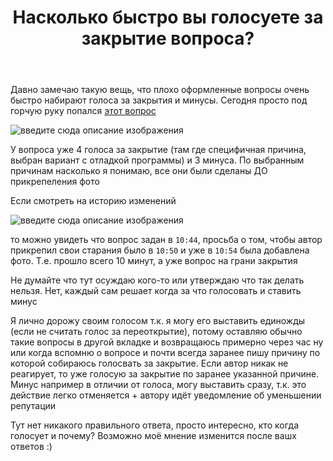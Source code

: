 ﻿---
title: "Насколько быстро вы голосуете за закрытие вопроса?"
se.owner.user_id: 385375
se.owner.display_name: "EzioMercer"
se.owner.link: "https://ru.meta.stackoverflow.com/users/385375/eziomercer"
se.link: "https://ru.meta.stackoverflow.com/questions/12281/%d0%9d%d0%b0%d1%81%d0%ba%d0%be%d0%bb%d1%8c%d0%ba%d0%be-%d0%b1%d1%8b%d1%81%d1%82%d1%80%d0%be-%d0%b2%d1%8b-%d0%b3%d0%be%d0%bb%d0%be%d1%81%d1%83%d0%b5%d1%82%d0%b5-%d0%b7%d0%b0-%d0%b7%d0%b0%d0%ba%d1%80%d1%8b%d1%82%d0%b8%d0%b5-%d0%b2%d0%be%d0%bf%d1%80%d0%be%d1%81%d0%b0"
se.question_id: 12281
se.post_type: question
---
<p>Давно замечаю такую вещь, что плохо оформленные вопросы очень быстро набирают голоса за закрытия и минусы. Сегодня просто под горчую руку попался <a href="https://ru.stackoverflow.com/questions/1482693/%d0%9a%d0%b0%d0%ba-%d1%81%d0%be%d1%80%d1%82%d0%b8%d1%80%d0%be%d0%b2%d0%b0%d1%82%d1%8c-%d1%87%d0%b8%d1%81%d0%bb%d0%b0-%d0%b8%d0%b7-%d0%bc%d0%b0%d1%81%d1%81%d0%b8%d0%b2%d0%b0-%d1%87%d0%b5%d1%82%d0%bd%d1%8b%d0%b5-%d0%b8-%d0%bd%d0%b5%d1%87%d0%b5%d1%82%d0%bd%d1%8b%d0%b5-%d0%b2-%d0%bf%d1%83%d1%81%d1%82%d1%8b%d0%b5-%d0%bc%d0%b0%d1%81%d1%81%d0%b8%d0%b2%d1%8b">этот вопрос</a></p>
<p><img src="https://i.stack.imgur.com/TVhvI.png" alt="введите сюда описание изображения" /></p>
<p>У вопроса уже 4 голоса за закрытие (там где специфичная причина, выбран вариант с отладкой программы) и 3 минуса. По выбранным причинам насколько я понимаю, все они были сделаны ДО прикрепеления фото</p>
<p>Если смотреть на историю изменений</p>
<p><img src="https://i.stack.imgur.com/6E2ih.png" alt="введите сюда описание изображения" /></p>
<p>то можно увидеть что вопрос задан в <code>10:44</code>, просьба о том, чтобы автор прикрепил свои старания было в <code>10:50</code> и уже в <code>10:54</code> была добавлена фото. Т.е. прошло всего 10 минут, а уже вопрос на грани закрытия</p>
<p>Не думайте что тут осуждаю кого-то или утверждаю что так делать нельзя. Нет, каждый сам решает когда за что голосовать и ставить минус</p>
<p>Я лично дорожу своим голосом т.к. я могу его выставить единожды (если не считать голос за переоткрытие), потому оставляю обычно такие вопросы в другой вкладке и возвращаюсь примерно через час ну или когда вспомню о вопросе и почти всегда заранее пишу причину по которой собираюсь голосвать за закрытие. Если автор никак не реагирует, то уже голосую за закрытие по заранее указанной причине. Минус например в отличии от голоса, могу выставить сразу, т.к. это действие легко отменяется + автору идёт уведомление об уменьшении репутации</p>
<p>Тут нет никакого правильного ответа, просто интересно, кто когда голосует и почему? Возможно моё мнение изменится после вашх ответов :)</p>
